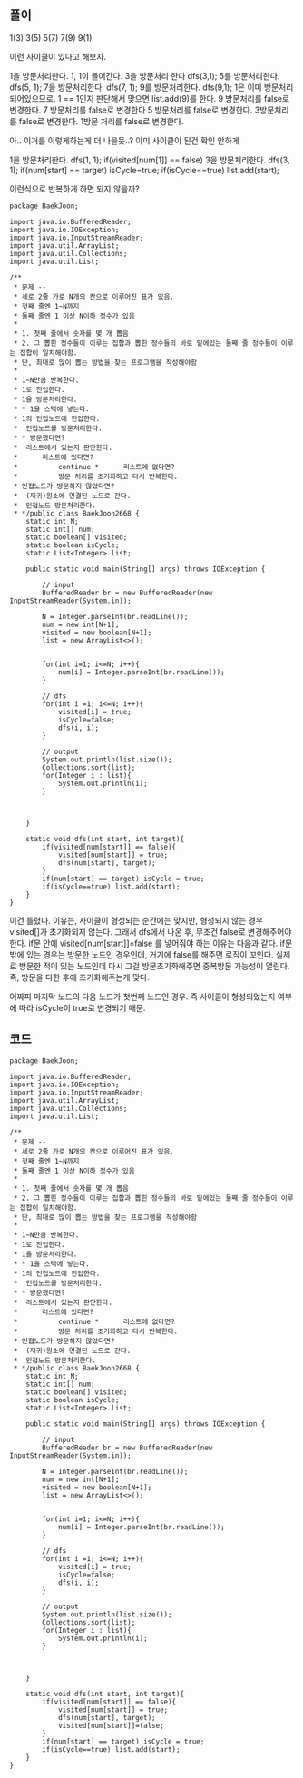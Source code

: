 ## 풀이
1(3)
3(5)
5(7)
7(9)
9(1)

이런 사이클이 있다고 해보자.

1을 방문처리한다.
1, 1이 들어간다.
3을 방문처리 한다
dfs(3,1);
	5를 방문처리한다.
	dfs(5, 1);
		7을 방문처리한다.
		dfs(7, 1);
			9를 방문처리한다.
			dfs(9,1);
				1은 이미 방문처리 되어있으므로, 1 == 1인지 판단해서 맞으면 list.add(9)를 한다.
			9 방문처리를 false로 변경한다.
		7 방문처리를 false로 변경한다
	5 방문처리를 false로 변경한다.
3방문처리를 false로 변경한다.
1방문 처리를 false로 변경한다.

아.. 이거를 이렇게하는게 더 나을듯..?
이미 사이클이 된건 확인 안하게

1을 방문처리한다.
dfs(1, 1);
	if(visited\[num\[1]] \== false)
		3을 방문처리한다.
		dfs(3, 1);
	if(num\[start] == target) isCycle=true;
	if(isCycle\==true) list.add(start);

이런식으로 반복하게 하면 되지 않을까?

```
package BaekJoon;  
  
import java.io.BufferedReader;  
import java.io.IOException;  
import java.io.InputStreamReader;  
import java.util.ArrayList;  
import java.util.Collections;  
import java.util.List;  
  
/**  
 * 문제 --  
 * 세로 2줄 가로 N개의 칸으로 이루어진 표가 있음.  
 * 첫째 줄엔 1~N까지  
 * 둘째 줄엔 1 이상 N이하 정수가 있음  
 *  
 * 1. 첫째 줄에서 숫자를 몇 개 뽑음  
 * 2. 그 뽑힌 정수들이 이루는 집합과 뽑힌 정수들의 바로 밑에있는 둘째 줄 정수들이 이루는 집합이 일치해야함.  
 * 단, 최대로 많이 뽑는 방법을 찾는 프로그램을 작성해야함  
 *  
 * 1~N만큼 반복한다.  
 * 1로 진입한다.  
 * 1을 방문처리한다.  
 * * 1을 스택에 넣는다.  
 * 1의 인접노드에 진입한다.  
 *  인접노드를 방문처리한다.  
 * * 방문했다면?  
 *  리스트에서 있는지 판단한다.  
 *      리스트에 있다면?  
 *          continue *      리스트에 없다면?  
 *          방문 처리를 초기화하고 다시 반복한다.  
 * 인접노드가 방문하지 않았다면?  
 *  (재귀)원소에 연결된 노드로 간다.  
 *  인접노드 방문처리한다.  
 * */public class BaekJoon2668 {  
    static int N;  
    static int[] num;  
    static boolean[] visited;  
    static boolean isCycle;  
    static List<Integer> list;  
  
    public static void main(String[] args) throws IOException {  
  
        // input  
        BufferedReader br = new BufferedReader(new InputStreamReader(System.in));  
  
        N = Integer.parseInt(br.readLine());  
        num = new int[N+1];  
        visited = new boolean[N+1];  
        list = new ArrayList<>();  
  
  
        for(int i=1; i<=N; i++){  
            num[i] = Integer.parseInt(br.readLine());  
        }  
  
        // dfs  
        for(int i =1; i<=N; i++){  
            visited[i] = true;  
            isCycle=false;  
            dfs(i, i);  
        }  
  
        // output  
        System.out.println(list.size());  
        Collections.sort(list);  
        for(Integer i : list){  
            System.out.println(i);  
        }  
  
  
  
    }  
  
    static void dfs(int start, int target){  
        if(visited[num[start]] == false){  
            visited[num[start]] = true;  
            dfs(num[start], target);  
        }  
        if(num[start] == target) isCycle = true;  
        if(isCycle==true) list.add(start);  
    }  
}
```
이건 틀렸다.
이유는, 사이클이 형성되는 순간에는 맞지만, 형성되지 않는 경우 visited\[]가 초기화되지 않는다.
그래서 dfs에서 나온 후, 무조건 false로 변경해주어야 한다.
if문 안에 visited\[num\[start]]=false 를 넣어줘야 하는 이유는 다음과 같다.
if문 밖에 있는 경우는 방문한 노드인 경우인데, 거기에 false를 해주면 로직이 꼬인다.
실제로 방문한 적이 있는 노드인데 다시 그걸 방문초기화해주면 중복방문 가능성이 열린다.
즉, 방문을 다한 후에 초기화해주는게 맞다.

어짜피 마지막 노드의 다음 노드가 첫번째 노드인 경우. 즉 사이클이 형성되었는지 여부에 따라 isCycle이 true로 변경되기 때문.


## 코드
```
package BaekJoon;  
  
import java.io.BufferedReader;  
import java.io.IOException;  
import java.io.InputStreamReader;  
import java.util.ArrayList;  
import java.util.Collections;  
import java.util.List;  
  
/**  
 * 문제 --  
 * 세로 2줄 가로 N개의 칸으로 이루어진 표가 있음.  
 * 첫째 줄엔 1~N까지  
 * 둘째 줄엔 1 이상 N이하 정수가 있음  
 *  
 * 1. 첫째 줄에서 숫자를 몇 개 뽑음  
 * 2. 그 뽑힌 정수들이 이루는 집합과 뽑힌 정수들의 바로 밑에있는 둘째 줄 정수들이 이루는 집합이 일치해야함.  
 * 단, 최대로 많이 뽑는 방법을 찾는 프로그램을 작성해야함  
 *  
 * 1~N만큼 반복한다.  
 * 1로 진입한다.  
 * 1을 방문처리한다.  
 * * 1을 스택에 넣는다.  
 * 1의 인접노드에 진입한다.  
 *  인접노드를 방문처리한다.  
 * * 방문했다면?  
 *  리스트에서 있는지 판단한다.  
 *      리스트에 있다면?  
 *          continue *      리스트에 없다면?  
 *          방문 처리를 초기화하고 다시 반복한다.  
 * 인접노드가 방문하지 않았다면?  
 *  (재귀)원소에 연결된 노드로 간다.  
 *  인접노드 방문처리한다.  
 * */public class BaekJoon2668 {  
    static int N;  
    static int[] num;  
    static boolean[] visited;  
    static boolean isCycle;  
    static List<Integer> list;  
  
    public static void main(String[] args) throws IOException {  
  
        // input  
        BufferedReader br = new BufferedReader(new InputStreamReader(System.in));  
  
        N = Integer.parseInt(br.readLine());  
        num = new int[N+1];  
        visited = new boolean[N+1];  
        list = new ArrayList<>();  
  
  
        for(int i=1; i<=N; i++){  
            num[i] = Integer.parseInt(br.readLine());  
        }  
  
        // dfs  
        for(int i =1; i<=N; i++){  
            visited[i] = true;  
            isCycle=false;  
            dfs(i, i);  
        }  
  
        // output  
        System.out.println(list.size());  
        Collections.sort(list);  
        for(Integer i : list){  
            System.out.println(i);  
        }  
  
  
  
    }  
  
    static void dfs(int start, int target){  
        if(visited[num[start]] == false){  
            visited[num[start]] = true;  
            dfs(num[start], target);  
            visited[num[start]]=false;  
        }  
        if(num[start] == target) isCycle = true;  
        if(isCycle==true) list.add(start);  
    }  
}
```